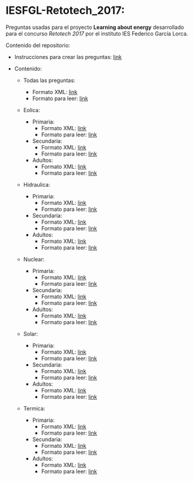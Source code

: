 # IESFGL-Retotech_2017:

Preguntas usadas para el proyecto **Learning about energy** desarrollado para el concurso *Retotech 2017* por el instituto IES Federico García Lorca.

Contenido del repositorio:
- Instrucciones para crear las preguntas: [link](./InstruccionesCreacionDDBB.md)
- Contenido:
  
  - Todas las preguntas:
    - Formato XML: [link](./data/todo.txt)
    - Formato para leer: [link](./data/todo.md)
  
  - Eolica:
    - Primaria:
      - Formato XML: [link](./data/Eolica/Primaria/Primaria.txt)
      - Formato para leer: [link](./data/Eolica/Primaria/Primaria.md)
    - Secundaria:
      - Formato XML: [link](./data/Eolica/Secundaria/Secundaria.txt)
      - Formato para leer: [link](./data/Eolica/Secundaria/Secundaria.md)
    - Adultos:
      - Formato XML: [link](./data/Eolica/Adulto/Adulto.txt)
      - Formato para leer: [link](./data/Eolica/Adulto/Adulto.md)

  - Hidraulica:
    - Primaria:
      - Formato XML: [link](./data/Hidraulica/Primaria/Primaria.txt)
      - Formato para leer: [link](./data/Hidraulica/Primaria/Primaria.md)
    - Secundaria:
      - Formato XML: [link](./data/Hidraulica/Secundaria/Secundaria.txt)
      - Formato para leer: [link](./data/Hidraulica/Secundaria/Secundaria.md)
    - Adultos:
      - Formato XML: [link](./data/Hidraulica/Adulto/Adulto.txt)
      - Formato para leer: [link](./data/Hidraulica/Adulto/Adulto.md)
  
  - Nuclear:
    - Primaria:
      - Formato XML: [link](./data/Nuclear/Primaria/Primaria.txt)
      - Formato para leer: [link](./data/Nuclear/Primaria/Primaria.md)
    - Secundaria:
      - Formato XML: [link](./data/Nuclear/Secundaria/Secundaria.txt)
      - Formato para leer: [link](./data/Nuclear/Secundaria/Secundaria.md)
    - Adultos:
      - Formato XML: [link](./data/Nuclear/Adulto/Adulto.txt)
      - Formato para leer: [link](./data/Nuclear/Adulto/Adulto.md)
  
  - Solar:
    - Primaria:
      - Formato XML: [link](./data/Solar/Primaria/Primaria.txt)
      - Formato para leer: [link](./data/Solar/Primaria/Primaria.md)
    - Secundaria:
      - Formato XML: [link](./data/Solar/Secundaria/Secundaria.txt)
      - Formato para leer: [link](./data/Solar/Secundaria/Secundaria.md)
    - Adultos:
      - Formato XML: [link](./data/Solar/Adulto/Adulto.txt)
      - Formato para leer: [link](./data/Solar/Adulto/Adulto.md)
  
  - Termica:
    - Primaria:
      - Formato XML: [link](./data/Termica/Primaria/Primaria.txt)
      - Formato para leer: [link](./data/Termica/Primaria/Primaria.md)
    - Secundaria:
      - Formato XML: [link](./data/Termica/Secundaria/Secundaria.txt)
      - Formato para leer: [link](./data/Termica/Secundaria/Secundaria.md)
    - Adultos:
      - Formato XML: [link](./data/Termica/Adulto/Adulto.txt)
      - Formato para leer: [link](./data/Termica/Adulto/Adulto.md)